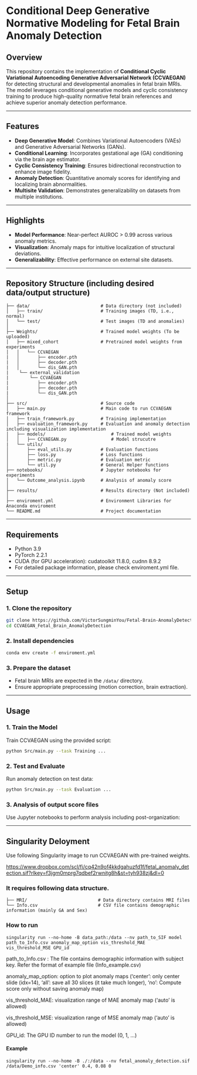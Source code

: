 # Conditional Deep Generative Normative Modeling for Fetal Brain Anomaly Detection

## Overview  
This repository contains the implementation of **Conditional Cyclic Variational Autoencoding Generative Adversarial Network (CCVAEGAN)** for detecting structural and developmental anomalies in fetal brain MRIs. The model leverages conditional generative models and cyclic consistency training to produce high-quality normative fetal brain references and achieve superior anomaly detection performance.

---

## Features  
- **Deep Generative Model**: Combines Variational Autoencoders (VAEs) and Generative Adversarial Networks (GANs).  
- **Conditional Learning**: Incorporates gestational age (GA) conditioning via the brain age estimator.  
- **Cyclic Consistency Training**: Ensures bidirectional reconstruction to enhance image fidelity.  
- **Anomaly Detection**: Quantitative anomaly scores for identifying and localizing brain abnormalities.  
- **Multisite Validation**: Demonstrates generalizability on datasets from multiple institutions.  

---

## Highlights  
- **Model Performance**: Near-perfect AUROC > 0.99 across various anomaly metrics.  
- **Visualization**: Anomaly maps for intuitive localization of structural deviations.  
- **Generalizability**: Effective performance on external site datasets.  

---

## Repository Structure (including desired data/output structure)  
```
├── data/                           # Data directory (not included)
│   ├── train/                      # Training images (TD, i.e., normal)
│   └── test/                       # Test images (TD and anomalies)
│
├── Weights/                        # Trained model weights (To be uploaded)
│   ├── mixed_cohort                # Pretrained model weights from experiments
│   │   └── CCVAEGAN                    
|   │       ├── encoder.pth
|   │       ├── decoder.pth
|   │       └── dis_GAN.pth            
|    └── external_validation
|        └── CCVAEGAN
|           ├── encoder.pth
|           ├── decoder.pth
|           └── dis_GAN.pth            
│
├── src/                            # Source code
│   ├── main.py                     # Main code to run CCVAEGAN framework
│   ├── train_framework.py          # Training implementation
│   ├── evaluation_framework.py     # Evaluation and anomaly detection including visualization implementation
│   ├── models/                         # Trained model weights
│   │   ├── CCVAEGAN.py                 # Model strucutre
|   └── utils/                            
│       ├── eval_utils.py           # Evaluation functions
│       ├── loss.py                 # Loss functions
│       ├── metric.py               # Evaluation metric
│       └── util.py                 # General Helper functions
├── notebooks/                      # Jupyter notebooks for experiments
│   └── Outcome_analysis.ipynb      # Analysis of anomaly score
│
├── results/                        # Results directory (Not included)
│
├── enviroment.yml                  # Environment Libraries for Anaconda enviroment
└── README.md                       # Project documentation
```

---

## Requirements  
- Python 3.9  
- PyTorch 2.2.1  
- CUDA (for GPU acceleration): cudatoolkit 11.8.0, cudnn 8.9.2
- For detailed package information, please check enviroment.yml file.

---

## Setup  
### 1. Clone the repository  
```bash
git clone https://github.com/VictorSungminYou/Fetal-Brain-AnomalyDetection
cd CCVAEGAN_Fetal_Brain_AnomalyDetection
```

### 2. Install dependencies  
```bash
conda env create -f enviroment.yml
```

### 3. Prepare the dataset  
- Fetal brain MRIs are expected in the `/data/` directory.  
- Ensure appropriate preprocessing (motion correction, brain extraction).

---

## Usage  
### 1. Train the Model  
Train CCVAEGAN using the provided script:  
```bash
python Src/main.py --task Training ...
```

### 2. Test and Evaluate  
Run anomaly detection on test data:  
```bash
python Src/main.py --task Evaluation ...
```

### 3. Analysis of output score files  
Use Jupyter notebooks to perform analysis including post-organization:  

---

## Singularity Deloyment
Use following Singularity image to run CCVAEGAN with pre-trained weights.

https://www.dropbox.com/scl/fi/cq42n9of4kkdgahuzfd1f/fetal_anomaly_detection.sif?rlkey=f3jgm0mprg7qdbef2rwnitg8h&st=tyh938zj&dl=0  

### It requires following data structure.
```
├── MRI/                           # Data directory contains MRI files
└── Info.csv                       # CSV file contains demographic information (mainly GA and Sex)
```

### How to run
```
singularity run --no-home -B data_path:/data --nv path_to_SIF model path_to_Info.csv anomaly_map_option vis_threshold_MAE vis_threshold_MSE GPU_id
```
path_to_Info.csv : The file contains demographic information with subject key. Refer the format of example file (Info_example.csv)

anomaly_map_option: option to plot anomaly maps (‘center’: only center slide (idx=14), ‘all’: save all 30 slices (it take much longer), ‘no’: Compute score only without saving anomaly map)

vis_threshold_MAE: visualization range of MAE anomaly map (‘auto’ is allowed)

vis_threshold_MSE: visualization range of MSE anomaly map (‘auto’ is allowed)

GPU_id: The GPU ID number to run the model (0, 1, ...)

#### Example
```
singularity run --no-home -B ./:/data --nv fetal_anomaly_detection.sif /data/Demo_info.csv 'center' 0.4, 0.08 0
```

